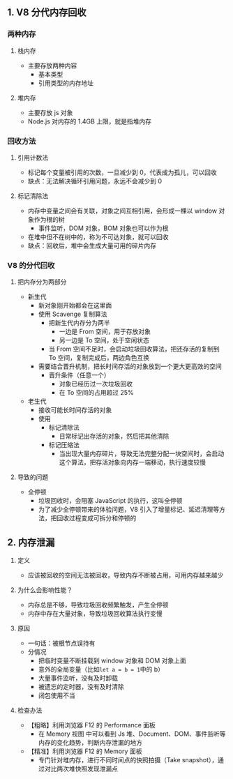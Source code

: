 ## 1. V8 分代内存回收

### 两种内存

1. 栈内存

   - 主要存放两种内容
     - 基本类型
     - 引用类型的内存地址

2. 堆内存
   - 主要存放 js 对象
   - Node.js 对内存的 1.4GB 上限，就是指堆内存

### 回收方法

1. 引用计数法

   - 标记每个变量被引用的次数，一旦减少到 0，代表成为孤儿，可以回收
   - 缺点：无法解决循环引用问题，永远不会减少到 0

2. 标记清除法
   - 内存中变量之间会有关联，对象之间互相引用，会形成一棵以 window 对象作为根的树
     - 事件监听，DOM 对象，BOM 对象也可以作为根
   - 在堆中但不在树中的，称为不可达对象，就可以回收
   - 缺点：回收后，堆中会生成大量可用的碎片内存

### V8 的分代回收

1. 把内存分为两部分

   - 新生代
     - 新对象刚开始都会在这里面
     - 使用 Scavenge 复制算法
       - 把新生代内存分为两半
         - 一边是 From 空间，用于存放对象
         - 另一边是 To 空间，处于空闲状态
       - 当 From 空间不足时，会启动垃圾回收算法，把还存活的复制到 To 空间，复制完成后，两边角色互换
     - 需要结合晋升机制，把长时间存活的对象放到一个更大更高效的空间
       - 晋升条件（任意一个）
         - 对象已经历过一次垃圾回收
         - 在 To 空间的占用超过 25%
   - 老生代
     - 接收可能长时间存活的对象
     - 使用
       - 标记清除法
         - 日常标记出存活的对象，然后把其他清除
       - 标记压缩法
         - 当出现大量内存碎片，导致无法完整分配一块空间时，会启动这个算法，把存活对象向内存一端移动，执行速度较慢

2. 导致的问题
   - 全停顿
     - 垃圾回收时，会阻塞 JavaScript 的执行，这叫全停顿
     - 为了减少全停顿带来的体验问题，V8 引入了增量标记、延迟清理等方法，把回收过程变成可拆分和停顿的

## 2. 内存泄漏

1. 定义

   - 应该被回收的空间无法被回收，导致内存不断被占用，可用内存越来越少

2. 为什么会影响性能？

   - 内存总是不够，导致垃圾回收频繁触发，产生全停顿
   - 内存中存在大量对象，导致垃圾回收算法执行变慢

3. 原因

   - 一句话：被根节点误持有
   - 分情况
     - 把临时变量不断挂载到 window 对象和 DOM 对象上面
     - 意外的全局变量（比如`let a = b = 1`中的 b）
     - 大量事件监听，没有及时卸载
     - 被遗忘的定时器，没有及时清除
     - 闭包使用不当

4. 检查办法
   - 【粗略】利用浏览器 F12 的 Performance 面板
     - 在 Memory 视图 中可以看到 Js 堆、Document、DOM、事件监听等内存的变化趋势，判断内存泄漏的地方
   - 【精准】利用浏览器 F12 的 Memory 面板
     - 专门针对堆内存，进行不同时间点的快照拍摄（Take snapshot），通过对比两次堆快照发现泄漏点
